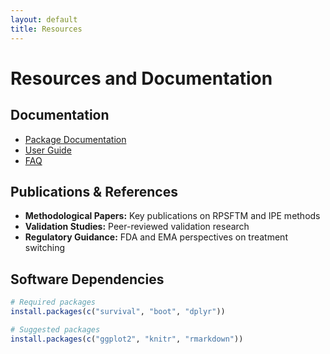 ```yaml
---
layout: default
title: Resources
---
```


# Resources and Documentation

## Documentation
- [Package Documentation](https://shreyasreeram27.github.io/trtswitch/)
- [User Guide](#user-guide)
- [FAQ](#faq)

## Publications & References
- **Methodological Papers:** Key publications on RPSFTM and IPE methods
- **Validation Studies:** Peer-reviewed validation research
- **Regulatory Guidance:** FDA and EMA perspectives on treatment switching

## Software Dependencies
```r
# Required packages
install.packages(c("survival", "boot", "dplyr"))

# Suggested packages  
install.packages(c("ggplot2", "knitr", "rmarkdown"))
